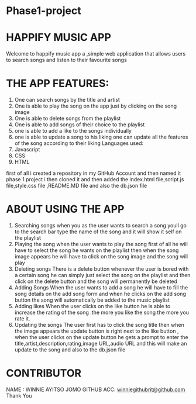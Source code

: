 # Phase1-project
# HAPPIFY MUSIC APP
Welcome to happify music app a ,simple web application that allows users to search songs and listen to their favourite songs
# THE APP FEATURES:
1. One can search songs by the title and artist 
2. One is able to play the song on the app just by clicking on the song image
3. One is able to delete songs from the playlist
4. One is able to add songs of their choice to the playlist
5. one is able to add a like to the songs individually
6. one is able to update a song to his liking  one can update all the features of the song 
according to their liking
Languages used:
1. Javascript
2. CSS
3. HTML

first of all i created a repository in my GitHub Account and then named it phase 1 project i then cloned it and then added the index.html file,script.js file,style.css file ,README.MD file and also the db.json file
# ABOUT USING THE APP
1. Searching songs
when you as the user wants to search a song youll go to the search bar type the name of the song and it will show it self on the playlist
2. Playing the song
when the user wants to play the song first of all he will have to select the song he wants on the playlist 
then when the song image appears he will have to click on the song image and the song will play 
3. Deleting songs
There is a delete button whenever the user is bored with a certain song he can simply just select the song on the playlist and then click on the delete button and the song will permanently be deleted
4. Adding Songs
When the user wants to add a song he will have to fill the song details on the add song form and when he clicks on the add song button the song will automatically be added to the music playlist
5. Adding likes
When the user clicks on the like button he is able to increase the rating of the song .the more you like the song the more you rate it.
6. Updating the songs
The user first has to click the song title then when the image appears the update button is right next to the like button ,
when the user clicks on the update button he gets a prompt to enter the title,artist,description,rating,image URL,audio URL and this will make an update to the song and also to the db.json file
# CONTRIBUTOR
NAME : WINNIE AYITSO JOMO
GITHUB ACC: winniegithubrit@github.com
Thank You





  
  
  



  
